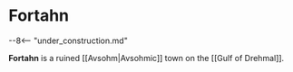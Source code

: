 # Fortahn

--8<-- "under_construction.md"

**Fortahn** is a ruined [[Avsohm|Avsohmic]] town on the [[Gulf of Drehmal]]. 
